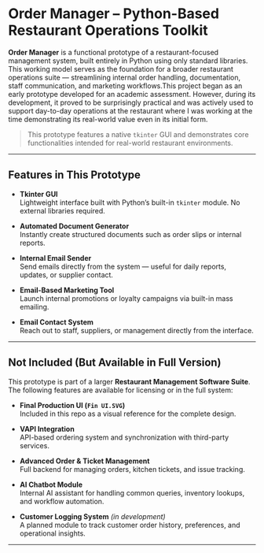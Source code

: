 # Order Manager – Python-Based Restaurant Operations Toolkit

**Order Manager** is a functional prototype of a restaurant-focused management system, built entirely in Python using only standard libraries. This working model serves as the foundation for a broader restaurant operations suite — streamlining internal order handling, documentation, staff communication, and marketing workflows.This project began as an early prototype developed for an academic assessment. However, during its development, it proved to be surprisingly practical and was actively used to support day-to-day operations at the restaurant where I was working at the time demonstrating its real-world value even in its initial form.

> This prototype features a native `tkinter` GUI and demonstrates core functionalities intended for real-world restaurant environments.

---

##  Features in This Prototype

- **Tkinter GUI**  
  Lightweight interface built with Python’s built-in `tkinter` module. No external libraries required.

- **Automated Document Generator**  
  Instantly create structured documents such as order slips or internal reports.

- **Internal Email Sender**  
  Send emails directly from the system — useful for daily reports, updates, or supplier contact.

- **Email-Based Marketing Tool**  
  Launch internal promotions or loyalty campaigns via built-in mass emailing.

- **Email Contact System**  
  Reach out to staff, suppliers, or management directly from the interface.

---

##  Not Included (But Available in Full Version)

This prototype is part of a larger **Restaurant Management Software Suite**. The following features are available for licensing or in the full system:

- **Final Production UI (`Fin UI.SVG`)**  
  Included in this repo as a visual reference for the complete design.

- **VAPI Integration**  
  API-based ordering system and synchronization with third-party services.

- **Advanced Order & Ticket Management**  
  Full backend for managing orders, kitchen tickets, and issue tracking.

- **AI Chatbot Module**  
  Internal AI assistant for handling common queries, inventory lookups, and workflow automation.

- **Customer Logging System** *(in development)*  
  A planned module to track customer order history, preferences, and operational insights.

---

